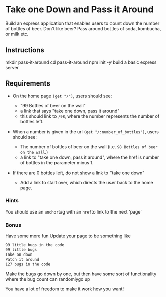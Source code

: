 # Take one Down and Pass it Around
Build an express application that enables users to count down the number of bottles of beer. Don't like beer? Pass around bottles of soda, kombucha, or milk etc.

## Instructions
mkdir pass-it-around
cd pass-it-around
npm init -y
build a basic express server
## Requirements
- On the home page `(get "/")`, users should see:

    - "99 Bottles of beer on the wall"
    - a link that says "take one down, pass it around"
    - this should link to `/98`, where the number represents the number of bottles left.

- When a number is given in the url `(get "/:number_of_bottles")`, users should see:

    - The number of bottles of beer on the wall (i.e. `98 Bottles of beer on the wall`.)
    - a link to "take one down, pass it around", where the href is number of bottles in the parameter minus 1.
- If there are 0 bottles left, do not show a link to "take one down"

    - Add a link to start over, which directs the user back to the home page.
### Hints
You should use an `anchor`tag with an `href`to link to the next 'page'
### Bonus
Have some more fun
Update your page to be something like

```sh
99 little bugs in the code
99 little bugs
Take on down
Patch it around
127 bugs in the code
```
Make the bugs go down by one, but then have some sort of functionality where the bug count can randomlygo up

You have a lot of freedom to make it work how you want!